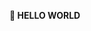 **🐺 HELLO WORLD**

<!-- I live in Slovenia (EU). I grew up with early personal computers and beginnings of the Internet. I then somehow stumbled into being close but still far from Web 2.0 evolution. When crypto / distributed systems revolution slowly started getting traction I managed to be closer to everything than ever before. I am still an outsider of course. Tech and scientific arenas are vast and I feel insignificant. I still play with some things though. I figured out where I can make useful contributions and so I do it, step by step, slowly, ε > 0.

![fam](https://davidkrmpotic.com/img/feynman_diagrams.jpg)
 -->
